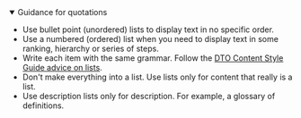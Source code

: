 <details open data-label="lists-guidance-accordion" aria-expanded="false">
  <summary>Guidance <span class="visuallyhidden">for quotations</span></summary>
  <div class="accordion-panel">
    <ul>
      <li>Use bullet point (unordered) lists to display text in no specific order.</li>
      <li>Use a numbered (ordered) list when you need to display text in some ranking, hierarchy or series of steps.</li>
      <li>Write each item with the same grammar. Follow the <a href="http://content-style-guide.apps.staging.digital.gov.au/az-indexes/b.html#bullet-point-lists">DTO Content Style Guide advice on lists</a>.</li>
      <li>Don't make everything into a list. Use lists only for content that really is a list.</li>
      <li>Use description lists only for description. For example, a glossary of definitions.</li>
    </ul>
  </div>
</details>
